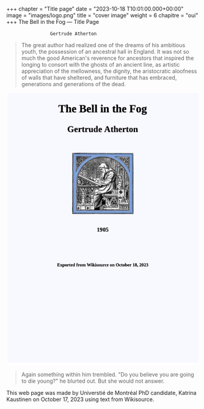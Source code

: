 +++
chapter = "Title page"
date = "2023-10-18 T10:01:00.000+00:00"
image = "images/logo.png"
title = "cover image"
weight = 6
chapitre = "oui"
+++
The Bell in the Fog — Title Page


					Gertrude Atherton




>The great author had realized one of the dreams of his ambitious youth, the possession of an ancestral hall in England. It was not so much the good American's reverence for ancestors that inspired the longing to consort with the ghosts of an ancient line, as artistic appreciation of the mellowness, the dignity, the aristocratic aloofness of walls that have sheltered, and furniture that has embraced, generations and generations of the dead. 

![Image](static/logo.png)

> Again something within him trembled. "Do you believe you are going to die young?" he blurted out. But she would not answer.



<p>This web page was made by Universtié de Montréal PhD candidate, Katrina Kaustinen on October 17, 2023 using text from Wikisource.</p>
